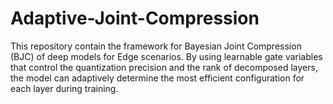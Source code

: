 # Adaptive-Joint-Compression
This repository contain the framework for Bayesian Joint Compression (BJC) of deep models for Edge scenarios. By using learnable gate variables that control the quantization precision and the rank of decomposed layers, the model can adaptively determine the most efficient configuration for each layer during training.
